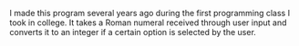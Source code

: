 I made this program several years ago during the first programming class I took in college.  It takes a Roman numeral received through user input and converts it to an integer if a certain option is selected by the user.
